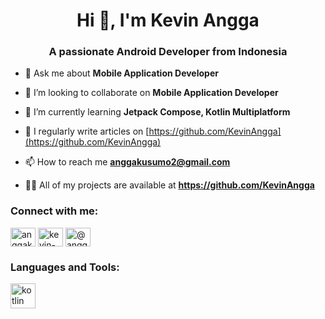 <h1 align="center">Hi 👋, I'm Kevin Angga</h1>
<h3 align="center">A passionate Android Developer from Indonesia</h3>

- 💬 Ask me about **Mobile Application Developer**

- 👯 I’m looking to collaborate on **Mobile Application Developer**

- 🌱 I’m currently learning **Jetpack Compose, Kotlin Multiplatform**

- 📝 I regularly write articles on [https://github.com/KevinAngga](https://github.com/KevinAngga)

- 📫 How to reach me **anggakusumo2@gmail.com**

- 👨‍💻 All of my projects are available at **https://github.com/KevinAngga**

<h3 align="left">Connect with me:</h3>
<p align="left">
<a href="https://dev.to/anggakusumo2@gmail.com" target="blank"><img align="center" src="https://raw.githubusercontent.com/rahuldkjain/github-profile-readme-generator/master/src/images/icons/Social/devto.svg" alt="anggakusumo2@gmail.com" height="30" width="40" /></a>
<a href="https://linkedin.com/in/kevin-angga94" target="blank"><img align="center" src="https://raw.githubusercontent.com/rahuldkjain/github-profile-readme-generator/master/src/images/icons/Social/linked-in-alt.svg" alt="kevin-angga94" height="30" width="40" /></a>
<a href="https://medium.com/@anggakusumo2" target="blank"><img align="center" src="https://raw.githubusercontent.com/rahuldkjain/github-profile-readme-generator/master/src/images/icons/Social/medium.svg" alt="@anggakusumo2" height="30" width="40" /></a>
</p>

<h3 align="left">Languages and Tools:</h3>
<p align="left"> <a href="https://kotlinlang.org" target="_blank" rel="noreferrer"> <img src="https://www.vectorlogo.zone/logos/kotlinlang/kotlinlang-icon.svg" alt="kotlin" width="40" height="40"/> </a> </p>
